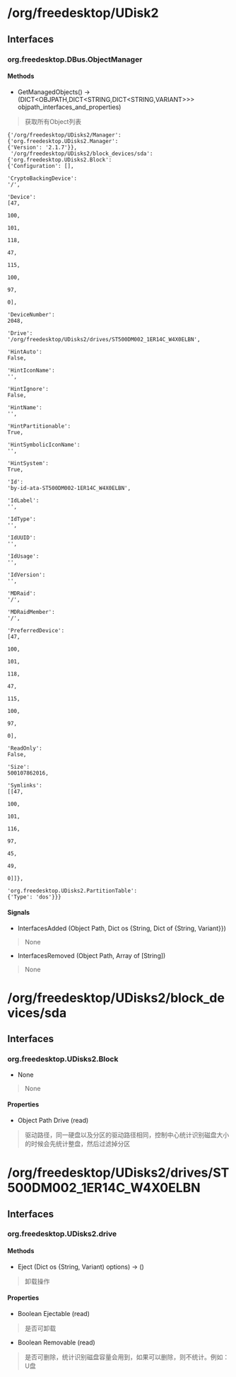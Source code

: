 # /org/freedesktop/UDisk2
## Interfaces
### org.freedesktop.DBus.ObjectManager
#### Methods

- GetManagedObjects() -> (DICT<OBJPATH,DICT<STRING,DICT<STRING,VARIANT>>> objpath_interfaces_and_properties)
> 获取所有Object列表
```
{'/org/freedesktop/UDisks2/Manager': {'org.freedesktop.UDisks2.Manager':
{'Version': '2.1.7'}},
 '/org/freedesktop/UDisks2/block_devices/sda': {'org.freedesktop.UDisks2.Block':
{'Configuration': [],
                                                                                  'CryptoBackingDevice':
'/',
                                                                                  'Device':
[47,
                                                                                             100,
                                                                                             101,
                                                                                             118,
                                                                                             47,
                                                                                             115,
                                                                                             100,
                                                                                             97,
                                                                                             0],
                                                                                  'DeviceNumber':
2048,
                                                                                  'Drive':
'/org/freedesktop/UDisks2/drives/ST500DM002_1ER14C_W4X0ELBN',
                                                                                  'HintAuto':
False,
                                                                                  'HintIconName':
'',
                                                                                  'HintIgnore':
False,
                                                                                  'HintName':
'',
                                                                                  'HintPartitionable':
True,
                                                                                  'HintSymbolicIconName':
'',
                                                                                  'HintSystem':
True,
                                                                                  'Id':
'by-id-ata-ST500DM002-1ER14C_W4X0ELBN',
                                                                                  'IdLabel':
'',
                                                                                  'IdType':
'',
                                                                                  'IdUUID':
'',
                                                                                  'IdUsage':
'',
                                                                                  'IdVersion':
'',
                                                                                  'MDRaid':
'/',
                                                                                  'MDRaidMember':
'/',
                                                                                  'PreferredDevice':
[47,
                                                                                                      100,
                                                                                                      101,
                                                                                                      118,
                                                                                                      47,
                                                                                                      115,
                                                                                                      100,
                                                                                                      97,
                                                                                                      0],
                                                                                  'ReadOnly':
False,
                                                                                  'Size':
500107862016,
                                                                                  'Symlinks':
[[47,
                                                                                                100,
                                                                                                101,
                                                                                                116,
                                                                                                97,
                                                                                                45,
                                                                                                49,
                                                                                                0]]},
                                                'org.freedesktop.UDisks2.PartitionTable':
{'Type': 'dos'}}}
```

#### Signals

- InterfacesAdded (Object Path, Dict os {String, Dict of {String, Variant}})
> None

- InterfacesRemoved (Object Path, Array of [String])
> None

# /org/freedesktop/UDisks2/block_devices/sda
## Interfaces
### org.freedesktop.UDisks2.Block

- None
> None

#### Properties

- Object Path Drive (read)
> 驱动路径，同一硬盘以及分区的驱动路径相同，控制中心统计识别磁盘大小的时候会先统计整盘，然后过滤掉分区

# /org/freedesktop/UDisks2/drives/ST500DM002_1ER14C_W4X0ELBN
## Interfaces
### org.freedesktop.UDisks2.drive
#### Methods

- Eject (Dict os {String, Variant) options) -> ()
> 卸载操作

#### Properties

- Boolean Ejectable (read)
> 是否可卸载

- Boolean Removable (read)
> 是否可删除，统计识别磁盘容量会用到，如果可以删除，则不统计。例如：U盘

